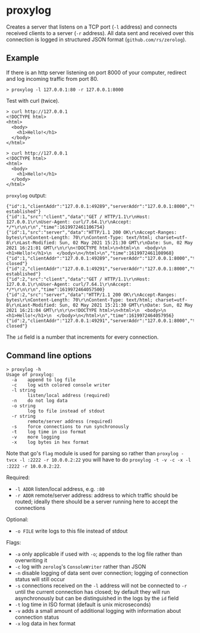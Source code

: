 # proxylog

Creates a server that listens on a TCP port (`-l` address) and connects received clients to a server (`-r` address). All data sent and received over this connection is logged in structured JSON format (`github.com/rs/zerolog`).

## Example

If there is an http server listening on port 8000 of your computer, redirect and log incoming traffic from port 80.

```
> proxylog -l 127.0.0.1:80 -r 127.0.0.1:8000
```

Test with curl (twice).
```
> curl http://127.0.0.1
<!DOCTYPE html>
<html>
  <body>
    <h1>Hello!</h1>
  </body>
</html>

> curl http://127.0.0.1
<!DOCTYPE html>
<html>
  <body>
    <h1>Hello!</h1>
  </body>
</html>
```

`proxylog` output:
```
{"id":1,"clientAddr":"127.0.0.1:49289","serverAddr":"127.0.0.1:8000","time":1619972461106603,"message":"connection established"}
{"id":1,"src":"client","data":"GET / HTTP/1.1\r\nHost: 127.0.0.1\r\nUser-Agent: curl/7.64.1\r\nAccept: */*\r\n\r\n","time":1619972461106754}
{"id":1,"src":"server","data":"HTTP/1.1 200 OK\r\nAccept-Ranges: bytes\r\nContent-Length: 70\r\nContent-Type: text/html; charset=utf-8\r\nLast-Modified: Sun, 02 May 2021 15:21:30 GMT\r\nDate: Sun, 02 May 2021 16:21:01 GMT\r\n\r\n<!DOCTYPE html>\n<html>\n  <body>\n    <h1>Hello!</h1>\n  </body>\n</html>\n","time":1619972461108968}
{"id":1,"clientAddr":"127.0.0.1:49289","serverAddr":"127.0.0.1:8000","time":1619972461109180,"message":"connection closed"}
{"id":2,"clientAddr":"127.0.0.1:49291","serverAddr":"127.0.0.1:8000","time":1619972464057422,"message":"connection established"}
{"id":2,"src":"client","data":"GET / HTTP/1.1\r\nHost: 127.0.0.1\r\nUser-Agent: curl/7.64.1\r\nAccept: */*\r\n\r\n","time":1619972464057500}
{"id":2,"src":"server","data":"HTTP/1.1 200 OK\r\nAccept-Ranges: bytes\r\nContent-Length: 70\r\nContent-Type: text/html; charset=utf-8\r\nLast-Modified: Sun, 02 May 2021 15:21:30 GMT\r\nDate: Sun, 02 May 2021 16:21:04 GMT\r\n\r\n<!DOCTYPE html>\n<html>\n  <body>\n    <h1>Hello!</h1>\n  </body>\n</html>\n","time":1619972464057956}
{"id":2,"clientAddr":"127.0.0.1:49291","serverAddr":"127.0.0.1:8000","time":1619972464058371,"message":"connection closed"}
```

The `id` field is a number that increments for every connection.

## Command line options

```
> proxylog -h
Usage of proxylog:
  -a	append to log file
  -c	log with colored console writer
  -l string
    	listen/local address (required)
  -n	do not log data
  -o string
    	log to file instead of stdout
  -r string
    	remote/server address (required)
  -s	force connections to run synchronously
  -t	log time in iso format
  -v	more logging
  -x	log bytes in hex format
```

Note that go's `flag` module is used for parsing so rather than `proxylog -tvcx -l :2222 -r 10.0.0.2:22` you will have to do `proxylog -t -v -c -x -l :2222 -r 10.0.0.2:22`.

Required:

- `-l ADDR` listen/local address, e.g. `:80`
- `-r ADDR` remote/server address: address to which traffic should be routed; ideally there should be a server running here to accept the connections

Optional:

- `-o FILE` write logs to this file instead of stdout

Flags:

- `-a` only applicable if used with `-o`; appends to the log file rather than overwriting it
- `-c` log with `zerolog`'s `ConsoleWriter` rather than JSON
- `-n` disable logging of data sent over connection; logging of connection status will still occur
- `-s` connections received on the `-l` address will not be connected to `-r` until the current connection has closed; by default they will run asynchronously but can be distinguished in the logs by the `id` field
- `-t` log time in ISO format (default is unix microseconds)
- `-v` adds a small amount of additional logging with information about connection status
- `-x` log data in hex format

